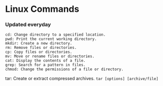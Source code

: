 # Linux Commands

### Updated everyday

```ls: List files and directories in the current directory.
cd: Change directory to a specified location.
pwd: Print the current working directory.
mkdir: Create a new directory.
rm: Remove files or directories.
cp: Copy files or directories.
mv: Move or rename files or directories.
cat: Display the contents of a file.
grep: Search for a pattern in files.
chmod: Change the permissions of a file or directory.
```

tar: Create or extract compressed archives.
`tar [options] [archive/file]`

